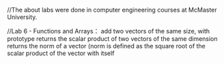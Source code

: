 //The about labs were done in computer engineering courses at McMaster University.

//Lab 6 - Functions and Arrays：
        add two vectors of the same size, with prototype
        returns the scalar product of two vectors of the same dimension
        returns the norm of a vector (norm is defined as the square root of the scalar product of the vector with itself
        
        
